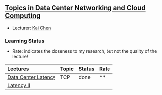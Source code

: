 ## [Topics in Data Center Networking and Cloud Computing](http://www.cse.ust.hk/~kaichen/courses/spring2013/comp6611/)

- Lecturer: [Kai Chen](http://www.cs.ust.hk/~kaichen/)

### Learning Status

- Rate: indicates the closeness to my research, but not the quality of the lecture!

| Lectures| Topic| Status| Rate|
|:-----|:-----|:-----|:-----|
|[Data Center Latency](http://www.cse.ust.hk/~kaichen/courses/spring2013/comp6611/lectures/D2TCP%20PPT.pdf)| TCP | done| ** |
|[Latency II](http://www.cse.ust.hk/~kaichen/courses/spring2013/comp6611/lectures/03-detail-sigcomm.pdf)| | | |
